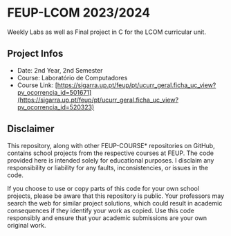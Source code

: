 # FEUP-LCOM 2023/2024
Weekly Labs as well as Final project in C for the LCOM curricular unit.
## Project Infos

- Date: 2nd Year, 2nd Semester
- Course: Laboratório de Computadores 
- Course Link: [https://sigarra.up.pt/feup/pt/ucurr_geral.ficha_uc_view?pv_ocorrencia_id=501671](https://sigarra.up.pt/feup/pt/ucurr_geral.ficha_uc_view?pv_ocorrencia_id=520323)
## Disclaimer
This repository, along with other FEUP-COURSE* repositories on GitHub, contains school projects from the respective courses at FEUP. The code provided here is intended solely for educational purposes. I disclaim any responsibility or liability for any faults, inconsistencies, or issues in the code.

If you choose to use or copy parts of this code for your own school projects, please be aware that this repository is public. Your professors may search the web for similar project solutions, which could result in academic consequences if they identify your work as copied. Use this code responsibly and ensure that your academic submissions are your own original work.

